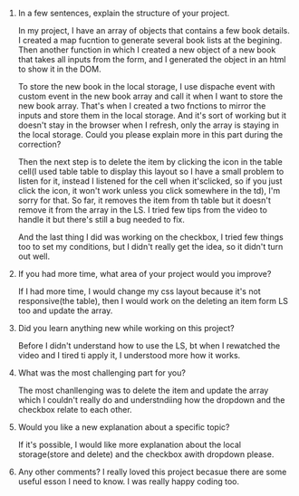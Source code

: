 1. In a few sentences,  explain the structure of your project.

    In my project, I have an array of objects that contains a few book details. I created a map fucntion to generate several book lists at the begining. Then another function in which I created a new object of a new book that takes all inputs from the form, and I generated the object in an html to show it in the DOM.

     To store the new book in the local storage, I use dispache event with custom event in the new book array and call it when I want to store the new book array. That's when I created a two fnctions to mirror the inputs and store them in the local storage. And it's sort of working but it doesn't stay in the browser when I refresh, only the array is staying in the local storage. Could you please explain more in this part during the correction?

     Then the next step is to delete the item by clicking the icon in the table cell(I used table table to display this layout so I have a small problem to listen for it, instead I listened for the cell when it'sclicked, so if you just click the icon, it won't work unless you click somewhere in the td), I'm sorry for that. So far, it removes the item from th table but it doesn't remove it from the array in the LS. I tried few tips from the video to handle it but there's still a bug needed to fix.

     And the last thing I did was working on the checkbox, I tried few things too to set my conditions, but I didn't really get the idea, so it didn't turn out well.

2. If you had more time, what area of your project would you improve?

    If I had more time, I would change my css layout because it's not responsive(the table), then I would work on the deleting an item form LS too and update the array.


 3. Did you learn anything new while working on this project?

    Before I didn't understand how to use the LS, bt when I rewatched the video and I tired ti apply it, I understood more how it works.

 4. What was the most challenging part for you?

    The most chanllenging was to delete the item and update the array which I couldn't really do and understndiing how the dropdown and the checkbox relate to each other.

 5. Would you like a new explanation about a specific topic?

    If it's possible, I would like more explanation about the local storage(store and delete) and the checkbox awith dropdown please.

6. Any other comments?
I really loved this project becasue there are some useful esson I need to know. I was really happy coding too.